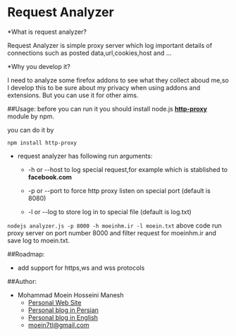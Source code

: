 Request Analyzer
================

*What is request analyzer?

Request Analyzer is simple proxy server which log important details of connections such as posted data,url,cookies,host and ...


*Why you develop it?

I need to analyze some firefox addons to see what they collect aboud me,so I develop this to be sure about my privacy when using addons and extensions. But you can use it for other aims. 

##Usage:
before you can run it you should install node.js <a href="https://github.com/nodejitsu/node-http-proxy">**http-proxy**</a> module by npm. 

you can do it by
```
npm install http-proxy
```

* request analyzer has following run arguments:
    - -h or --host to log special request,for example which is stablished to **facebook.com**

    - -p or --port to force http proxy listen on special port (default is 8080)

    - -l or --log to store log in to special file (default is log.txt)

```nodejs analyzer.js -p 8000 -h moeinhm.ir -l moein.txt```
above code run proxy server on port number 8000 and filter request for moeinhm.ir and save log to moein.txt.

##Roadmap:
 * add support for https,ws and wss protocols 

##Author:
 * Mohammad Moein Hosseini Manesh
   - <a href="http://moeinhm.ir">Personal Web Site</a>
   - <a href="http://hivemined.ir">Personal blog in Persian</a>
   - <a href="http://moeinhm.ir/en">Personal blog in English</a>
   - <a href="mailto:moein7tl@gmail.com">moein7tl@gmail.com</a>
